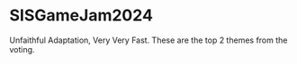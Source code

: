 # SISGameJam2024
Unfaithful Adaptation, Very Very Fast. These are the top 2 themes from the voting.
